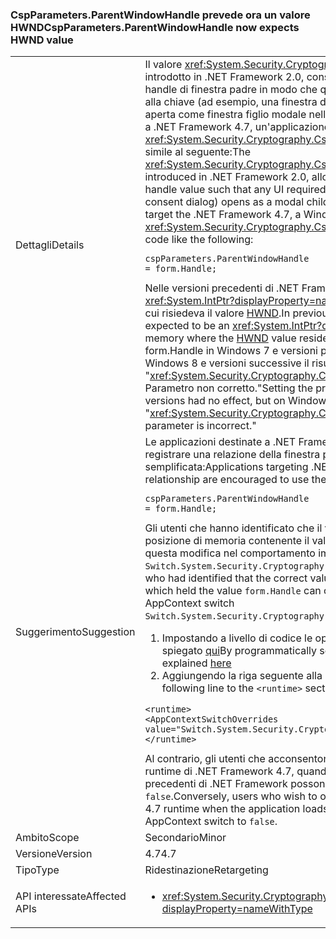 ### <a name="cspparametersparentwindowhandle-now-expects-hwnd-value"></a><span data-ttu-id="dbf61-101">CspParameters.ParentWindowHandle prevede ora un valore HWND</span><span class="sxs-lookup"><span data-stu-id="dbf61-101">CspParameters.ParentWindowHandle now expects HWND value</span></span>

|   |   |
|---|---|
|<span data-ttu-id="dbf61-102">Dettagli</span><span class="sxs-lookup"><span data-stu-id="dbf61-102">Details</span></span>|<span data-ttu-id="dbf61-103">Il valore <xref:System.Security.Cryptography.CspParameters.ParentWindowHandle>, introdotto in .NET Framework 2.0, consente a un'applicazione di registrare il valore di un handle di finestra padre in modo che qualsiasi interfaccia utente necessaria per accedere alla chiave (ad esempio, una finestra di dialogo di richiesta di PIN o di consenso) venga aperta come finestra figlio modale nella finestra specificata. A partire dalle app destinate a .NET Framework 4.7, un'applicazione Windows Forms può impostare la proprietà <xref:System.Security.Cryptography.CspParameters.ParentWindowHandle> con codice simile al seguente:</span><span class="sxs-lookup"><span data-stu-id="dbf61-103">The <xref:System.Security.Cryptography.CspParameters.ParentWindowHandle> value, introduced in .NET Framework 2.0, allows an application to register a parent window handle value such that any UI required to access the key (such as a PIN prompt or consent dialog) opens as a modal child to the specified window.Starting with apps that target the .NET Framework 4.7, a Windows Forms application can set the <xref:System.Security.Cryptography.CspParameters.ParentWindowHandle> property with code like the following:</span></span><pre><code class="language-C#">cspParameters.ParentWindowHandle = form.Handle;&#13;&#10;</code></pre><span data-ttu-id="dbf61-104">Nelle versioni precedenti di .NET Framework il valore previsto era una proprietà <xref:System.IntPtr?displayProperty=name> che rappresentava la posizione in memoria in cui risiedeva il valore [HWND](https://msdn.microsoft.com/library/windows/desktop/aa383751.aspx#HWND).</span><span class="sxs-lookup"><span data-stu-id="dbf61-104">In previous versions of the .NET Framework, the value was expected to be an <xref:System.IntPtr?displayProperty=name> representing a location in memory where the [HWND](https://msdn.microsoft.com/library/windows/desktop/aa383751.aspx#HWND) value resided.</span></span> <span data-ttu-id="dbf61-105">L'impostazione di questa proprietà su form.Handle in Windows 7 e versioni precedenti non aveva alcun effetto, mentre in Windows 8 e versioni successive il risultato è &quot;<xref:System.Security.Cryptography.CryptographicException?displayProperty=name>: Parametro non corretto.&quot;</span><span class="sxs-lookup"><span data-stu-id="dbf61-105">Setting the property to form.Handle on Windows 7 and earlier versions had no effect, but on Windows 8 and later versions, it results in a &quot;<xref:System.Security.Cryptography.CryptographicException?displayProperty=name>: The parameter is incorrect.&quot;</span></span>|
|<span data-ttu-id="dbf61-106">Suggerimento</span><span class="sxs-lookup"><span data-stu-id="dbf61-106">Suggestion</span></span>|<span data-ttu-id="dbf61-107">Le applicazioni destinate a .NET Framework 4.7 o versioni successive che desiderano registrare una relazione della finestra padre sono invitate a usare la forma semplificata:</span><span class="sxs-lookup"><span data-stu-id="dbf61-107">Applications targeting .NET 4.7 or higher wishing to register a parent window relationship are encouraged to use the simplified form:</span></span><pre><code class="language-C#">cspParameters.ParentWindowHandle = form.Handle;&#13;&#10;</code></pre><span data-ttu-id="dbf61-108">Gli utenti che hanno identificato che il valore corretto da passare era l'indirizzo della posizione di memoria contenente il valore <code>form.Handle</code> possono rifiutare esplicitamente questa modifica nel comportamento impostando l'opzione di AppContext <code>Switch.System.Security.Cryptography.DoNotAddrOfCspParentWindowHandle</code> su <code>true</code>.</span><span class="sxs-lookup"><span data-stu-id="dbf61-108">Users who had identified that the correct value to pass was the address of a memory location which held the value <code>form.Handle</code> can opt out of the behavior change by setting the AppContext switch <code>Switch.System.Security.Cryptography.DoNotAddrOfCspParentWindowHandle</code> to <code>true</code>.</span></span><ol><li><span data-ttu-id="dbf61-109">Impostando a livello di codice le opzioni di compatibilità per AppContext, come spiegato [qui](http://blogs.msdn.com/b/dotnet/archive/2015/04/29/net-announcements-at-build-2015.aspx#dotnet46)</span><span class="sxs-lookup"><span data-stu-id="dbf61-109">By programmatically setting compat switches on the AppContext, as explained [here](http://blogs.msdn.com/b/dotnet/archive/2015/04/29/net-announcements-at-build-2015.aspx#dotnet46)</span></span></li><li><span data-ttu-id="dbf61-110">Aggiungendo la riga seguente alla sezione <code>&lt;runtime&gt;</code> del file app.config:</span><span class="sxs-lookup"><span data-stu-id="dbf61-110">By adding the following line to the <code>&lt;runtime&gt;</code> section of the app.config file:</span></span></li></ol><pre><code class="language-xml">&lt;runtime&gt;&#13;&#10;&lt;AppContextSwitchOverrides value=&quot;Switch.System.Security.Cryptography.DoNotAddrOfCspParentWindowHandle=true&quot;/&gt;&#13;&#10;&lt;/runtime&gt;&#13;&#10;</code></pre><span data-ttu-id="dbf61-111">Al contrario, gli utenti che acconsentono esplicitamente al nuovo comportamento per il runtime di .NET Framework 4.7, quando l'applicazione viene caricata in versioni precedenti di .NET Framework possono impostare l'opzione AppContext su <code>false</code>.</span><span class="sxs-lookup"><span data-stu-id="dbf61-111">Conversely, users who wish to opt in to the new behavior on the .NET Framework 4.7 runtime when the application loads under older .NET Framework versions can set the AppContext switch to <code>false</code>.</span></span>|
|<span data-ttu-id="dbf61-112">Ambito</span><span class="sxs-lookup"><span data-stu-id="dbf61-112">Scope</span></span>|<span data-ttu-id="dbf61-113">Secondario</span><span class="sxs-lookup"><span data-stu-id="dbf61-113">Minor</span></span>|
|<span data-ttu-id="dbf61-114">Versione</span><span class="sxs-lookup"><span data-stu-id="dbf61-114">Version</span></span>|<span data-ttu-id="dbf61-115">4.7</span><span class="sxs-lookup"><span data-stu-id="dbf61-115">4.7</span></span>|
|<span data-ttu-id="dbf61-116">Tipo</span><span class="sxs-lookup"><span data-stu-id="dbf61-116">Type</span></span>|<span data-ttu-id="dbf61-117">Ridestinazione</span><span class="sxs-lookup"><span data-stu-id="dbf61-117">Retargeting</span></span>|
|<span data-ttu-id="dbf61-118">API interessate</span><span class="sxs-lookup"><span data-stu-id="dbf61-118">Affected APIs</span></span>|<ul><li><xref:System.Security.Cryptography.CspParameters.ParentWindowHandle?displayProperty=nameWithType></li></ul>|

